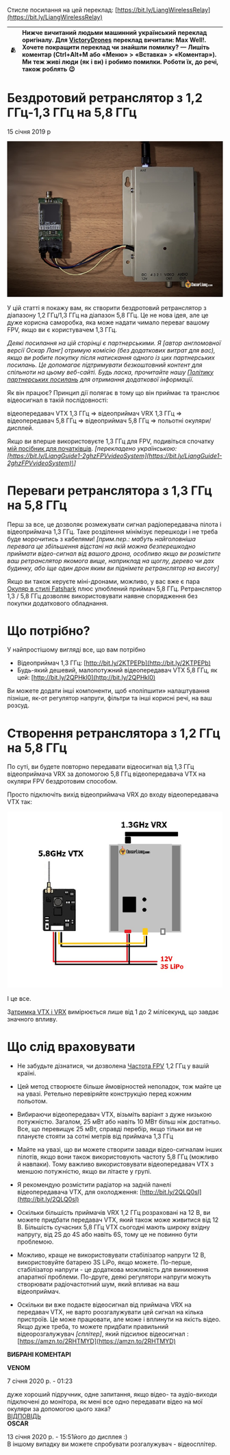   
Стисле посилання на цей переклад: [https://bit.ly/LiangWirelessRelay](https://bit.ly/LiangWirelessRelay)   

| 🫂 | Нижче вичитаний людьми машинний український переклад оригіналу. Для [VictoryDrones](https://www.victory-drones.com/) переклад вичитали: Max Well\!. Хочете покращити переклад чи знайшли помилку? — Лишіть коментар (Ctrl+Alt+M або «Меню» \> «Вставка» \> «Коментар»). Ми теж живі люди (як і ви) і робимо помилки. Роботи їх, до речі, також роблять 😉 |
| :---: | :---- |

# Бездротовий ретранслятор з 1,2 ГГц-1,3 ГГц на 5,8 ГГц 

15 січня 2019 р

![](./img/12GHz13GHz_to_58GHz_Wireless_Relay_Repeater_image_1.png)

У цій статті я покажу вам, як створити бездротовий ретранслятор з діапазону 1,2 ГГц/1,3 ГГц на діапазон 5,8 ГГц. Це не нова ідея, але це дуже корисна саморобка, яка може надати чимало переваг вашому FPV, якщо ви є користувачем 1,3 ГГц.

*Деякі посилання на цій сторінці є партнерськими. Я \[автор англомовної версії Оскар Ланг\] отримую комісію (без додаткових витрат для вас), якщо ви робите покупку після натискання одного із цих партнерських посилань. Це допомагає підтримувати безкоштовний контент для спільноти на цьому веб\-сайті. Будь ласка, прочитайте нашу [Політику партнерських посилань](https://oscarliang.com/affiliate-program-policy/) для отримання додаткової інформації.*

Як він працює? Принцип дії полягає в тому що він приймає та транслює відеосигнал в такій послідовності:

відеопередавач VTX 1,3 ГГц \=\> відеоприймач VRX 1,3 ГГц \=\> відеопередавач 5,8 ГГц \=\> відеоприймач 5,8 ГГц \=\> польотні окуляри/дисплей.

Якщо ви вперше використовуєте 1,3 ГГц для FPV, подивіться спочатку [мій посібник для початківців](https://oscarliang.com/1-2ghz-fpv-guide/). *\[перекладено українською: [https://bit.ly/LiangGuide1-2ghzFPVvideoSystem](https://bit.ly/LiangGuide1-2ghzFPVvideoSystem)\]*

# **Переваги ретранслятора з 1,3 ГГц на 5,8 ГГц**

Перш за все, це дозволяє розмежувати сигнал радіопередавача пілота і відеоприймача 1,3 ГГц. Таке розділення мінімізує перешкоди і не треба буде морочитись з кабелями\!  *\[прим.пер.: мабуть найголовніша перевага це збільшення відстані на якій можна безперешкодно приймати відео-сигнал від вашого дрона, особливо якщо ви розмістите ваш ретранслятор якомога вище, наприклад на щоглу, дерево чи дах будинку, або іще один дрон яким ви піднімете ретранслятор на висоту\]*

Якщо ви також керуєте міні-дронами, можливо, у вас вже є пара [Окуляр в стилі Fatshark](https://oscarliang.com/fatshark-hdo-hd3/) плюс улюблений приймач 5,8 ГГц. Ретранслятор 1,3 / 5,8 ГГц дозволяє використовувати наявне спорядження без покупки додаткового обладнання.

# **Що потрібно?**

У найпростішому вигляді все, що вам потрібно

* Відеоприймач 1,3 ГГц: [http://bit.ly/2KTPEPb](http://bit.ly/2KTPEPb)  
* Будь-який дешевий, малопотужний відеопередавач VTX 5,8 ГГц, як цей: [http://bit.ly/2QPHkl0](http://bit.ly/2QPHkl0)

Ви можете додати інші компоненти, щоб «поліпшити» налаштування пізніше, як-от регулятор напруги, фільтри та інші корисні речі, на ваш розсуд.

# **Створення ретранслятора з 1,2 ГГц на 5,8 ГГц**

По суті, ви будете повторно передавати відеосигнал від 1,3 ГГц відеоприймача VRX за допомогою 5,8 ГГц відеопередавача VTX на окуляри FPV бездротовим способом.

Просто підключіть вихід відеоприймача VRX до входу відеопередавача VTX так:

![](./img/12GHz13GHz_to_58GHz_Wireless_Relay_Repeater_image_2.png)

І це все.

3[атримка VTX і VRX](https://oscarliang.com/vtx-vrx-latency-analog/) вимірюється лише від 1 до 2 мілісекунд, що завдає значного впливу.

# **Що слід враховувати**

* Не забудьте дізнатися, чи дозволена [Частота FPV](https://oscarliang.com/fpv-frequency/) 1,2 ГГц у вашій країні.  
* Цей метод створюєте більше ймовірностей неполадок, тож майте це на увазі. Ретельно перевіряйте конструкцію перед кожним польотом.

* Вибираючи відеопередавач VTX, візьміть варіант з дуже низькою потужністю. Загалом, 25 мВт або навіть 10 МВт більш ніж достатньо. Все, що перевищує 25 мВт, справді перебір, якщо тільки ви не плануєте стояти за сотні метрів від приймача 1,3 ГГц

* Майте на увазі, що ви можете створити завади відео-сигналам  інших пілотів, якщо вони також використовують частоту 5,8 ГГц (можливо й навпаки). Тому важливо використовувати відеопередавач  VTX з меншою потужністю, якщо ви літаєте у групі.

* Я рекомендую розмістити радіатор на задній панелі відеопередавача VTX, для охолодження: [http://bit.ly/2QLQ0sI](http://bit.ly/2QLQ0sI)

* Оскільки більшість приймачів VRX 1,2 ГГц розраховані на 12 В, ви можете придбати передавач VTX, який також може живитися від 12 В. Більшість сучасних 5,8 ГГц VTX сьогодні мають широку вхідну напругу, від 2S до 4S або навіть 6S, тому це не повинно бути проблемою.

* Можливо, краще не використовувати стабілізатор напруги 12 В, використовуйте батарею 3S LiPo, якщо можете. По-перше, стабілізатор напруги \- це додаткова можливість для виникнення апаратної проблеми. По-друге, деякі регулятори напруги можуть створювати радіочастотний шум, який впливає на ваш відеоприймач.

* Оскільки ви вже подаєте відеосигнал від приймача VRX на передавач VTX, не варто роозгалужувати цей сигнал на кілька пристроїв. Це може працювати, але може i вплинути на якість відео. Якщо дуже треба, тo можете придбати правильний відеорозгалужувач *\[сплітер\]*, який підсилює  відеосигнал : [https://amzn.to/2RHTMYD](https://amzn.to/2RHTMYD)

**ВИБРАНІ КОМЕНТАРІ**

**VENOM**

7 січня 2020 р. \- 01:23

дуже хороший підручник, одне запитання, якщо відео- та аудіо-виходи підключені до монітора, як мені все одно передавати відео на мої окуляри за допомогою цього хака?  
[ВІДПОВІДЬ](https://oscarliang.com/1-3ghz-5-8ghz-relay/#comment-22628)  
**OSCAR**

13 січня 2020 р. \- 15:51його до дисплея :)  
В іншому випадку ви можете спробувати розгалужувач \- відеосплітер.

[image1]: ![](./img/12GHz13GHz_to_58GHz_Wireless_Relay_Repeater_image_1.png)

[image2]: ![](./img/12GHz13GHz_to_58GHz_Wireless_Relay_Repeater_image_2.png)